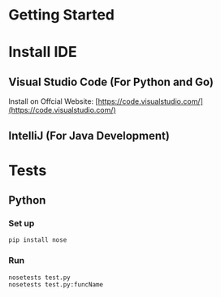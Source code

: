# Getting Started

# Install IDE

## Visual Studio Code (For Python and Go)

Install on Offcial Website: [https://code.visualstudio.com/](https://code.visualstudio.com/)

## IntelliJ (For Java Development)

# Tests

## Python

### Set up
```
pip install nose
```

### Run
```
nosetests test.py
nosetests test.py:funcName
```